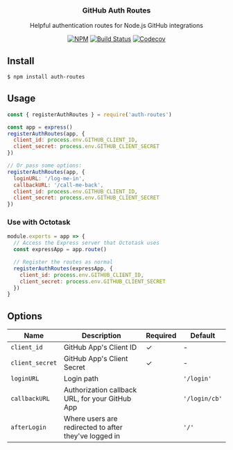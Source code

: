 <h3 align="center">GitHub Auth Routes</h3>

<p align="center">Helpful authentication routes for Node.js GitHub integrations</p>

<p align="center"><a href="https://npmjs.com/package/auth-routes"><img src="https://badgen.net/npm/v/auth-routes" alt="NPM"></a> <a href="https://travis-ci.com/octotask/auth-routes"><img src="https://badgen.now.sh/travis/octotask/auth-routes" alt="Build Status"></a> <a href="https://codecov.io/gh/octotask/auth-routes/"><img src="https://badgen.now.sh/codecov/c/github/octotask/auth-routes" alt="Codecov"></a></p>

## Install

```bash
$ npm install auth-routes
```

## Usage

```js
const { registerAuthRoutes } = require('auth-routes')

const app = express()
registerAuthRoutes(app, {
  client_id: process.env.GITHUB_CLIENT_ID,
  client_secret: process.env.GITHUB_CLIENT_SECRET
})

// Or pass some options:
registerAuthRoutes(app, {
  loginURL: '/log-me-in',
  callbackURL: '/call-me-back',
  client_id: process.env.GITHUB_CLIENT_ID,
  client_secret: process.env.GITHUB_CLIENT_SECRET
})
```

### Use with Octotask

```js
module.exports = app => {
  // Access the Express server that Octotask uses
  const expressApp = app.route()

  // Register the routes as normal
  registerAuthRoutes(expressApp, {
    client_id: process.env.GITHUB_CLIENT_ID,
    client_secret: process.env.GITHUB_CLIENT_SECRET
  })
}
```

## Options

| Name | Description | Required | Default |
| ------- | ----------- | ------- | ------- |
| `client_id` | GitHub App's Client ID | ✓ | - |
| `client_secret` | GitHub App's Client Secret | ✓ | - |
| `loginURL` | Login path |  | `'/login'` |
| `callbackURL` | Authorization callback URL, for your GitHub App |  | `'/login/cb'` |
| `afterLogin` | Where users are redirected to after they've logged in |  | `'/'` |
